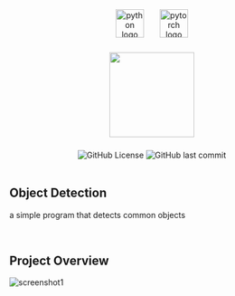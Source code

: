 <div align="center">
  <img src="https://cdn.jsdelivr.net/gh/devicons/devicon/icons/python/python-original.svg" height="50" alt="python logo"  />
  <img width="20" />
  <img src="https://cdn.jsdelivr.net/gh/devicons/devicon/icons/pytorch/pytorch-original.svg" height="50" alt="pytorch logo"  />
</div>

###

<div align="center">
  <img height="150" src="https://c.tenor.com/-2pWL2rs3tQAAAAC/tenor.gif"  />
</div>

###

<div align="center">
  <img alt="GitHub License" src="https://img.shields.io/github/license/hizo9/object_detection">
  <img alt="GitHub last commit" src="https://img.shields.io/github/last-commit/hizo9/object_detection">
</div>

<br>

###

## Object Detection
a simple program that detects common objects

<br>

###

## Project Overview
![screenshot1](https://i.imgur.com/TeWncvv.png)

###
